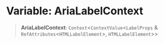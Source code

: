 # Variable: AriaLabelContext

> **AriaLabelContext**: `Context`\<`ContextValue`\<`LabelProps` & `RefAttributes`\<`HTMLLabelElement`\>, `HTMLLabelElement`\>\>

